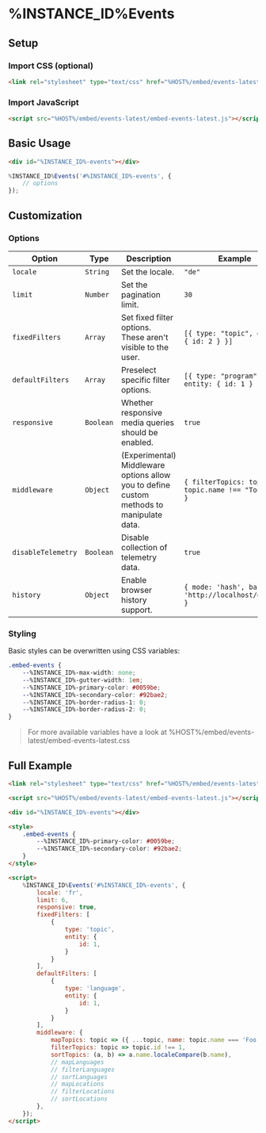 # %INSTANCE_ID%Events

## Setup

### Import CSS (optional)

```html
<link rel="stylesheet" type="text/css" href="%HOST%/embed/events-latest/embed-events-latest.css">
```

### Import JavaScript

```html
<script src="%HOST%/embed/events-latest/embed-events-latest.js"></script>
```

## Basic Usage

```html
<div id="%INSTANCE_ID%-events"></div>
```

```javascript
%INSTANCE_ID%Events('#%INSTANCE_ID%-events', {
    // options
});
```

## Customization

### Options

| Option             | Type      | Description                                                                              | Example                                               |
|--------------------|-----------|------------------------------------------------------------------------------------------|-------------------------------------------------------|
| `locale`           | `String`  | Set the locale.                                                                          | `"de"`                                                |
| `limit`            | `Number`  | Set the pagination limit.                                                                | `30`                                                  |
| `fixedFilters`     | `Array`   | Set fixed filter options. These aren't visible to the user.                              | `[{ type: "topic", entity: { id: 2 } }]`              |
| `defaultFilters`   | `Array`   | Preselect specific filter options.                                                       | `[{ type: "program", entity: { id: 1 } }]`            |
| `responsive`       | `Boolean` | Whether responsive media queries should be enabled.                                      | `true`                                                |
| `middleware`       | `Object`  | (Experimental) Middleware options allow you to define custom methods to manipulate data. | `{ filterTopics: topic => topic.name !== "Tourism" }` |
| `disableTelemetry` | `Boolean` | Disable collection of telemetry data.                                                    | `true`                                                |
| `history`          | `Object`  | Enable browser history support.                                                          | `{ mode: 'hash', base: 'http://localhost/events' }` |

### Styling

Basic styles can be overwritten using CSS variables:

```css
.embed-events {
    --%INSTANCE_ID%-max-width: none;
    --%INSTANCE_ID%-gutter-width: 1em;
    --%INSTANCE_ID%-primary-color: #0059be;
    --%INSTANCE_ID%-secondary-color: #92bae2;
    --%INSTANCE_ID%-border-radius-1: 0;
    --%INSTANCE_ID%-border-radius-2: 0;
}
```

> For more available variables have a look at %HOST%/embed/events-latest/embed-events-latest.css

## Full Example

```html
<link rel="stylesheet" type="text/css" href="%HOST%/embed/events-latest/embed-events-latest.css">

<script src="%HOST%/embed/events-latest/embed-events-latest.js"></script>

<div id="%INSTANCE_ID%-events"></div>

<style>
    .embed-events {
        --%INSTANCE_ID%-primary-color: #0059be;
        --%INSTANCE_ID%-secondary-color: #92bae2;
    }
</style>

<script>
    %INSTANCE_ID%Events('#%INSTANCE_ID%-events', {
        locale: 'fr',
        limit: 6,
        responsive: true,
        fixedFilters: [
            { 
                type: 'topic', 
                entity: { 
                    id: 1,
                } 
            }
        ],
        defaultFilters: [
            { 
                type: 'language', 
                entity: { 
                    id: 1,
                } 
            }
        ],
        middleware: {
            mapTopics: topic => ({ ...topic, name: topic.name === 'Foo' ? 'Bar' : topic.name }),
            filterTopics: topic => topic.id !== 1,
            sortTopics: (a, b) => a.name.localeCompare(b.name),
            // mapLanguages
            // filterLanguages
            // sortLanguages
            // mapLocations
            // filterLocations
            // sortLocations
        },
    });
</script>
```